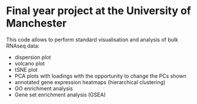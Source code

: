 # Final year project at the University of Manchester

This code allows to perform standard visualisation and analysis of bulk RNAseq data:
  * dispersion plot
  * volcano plot
  * tSNE plot
  * PCA plots with loadings with the opportunity to change the PCs shown
  * annotated gene expression heatmaps (hierarchical clustering)
  * GO enrichment analysis
  * Gene set enrichment analysis (GSEA)
